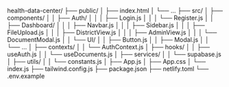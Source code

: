 health-data-center/
├── public/
│   ├── index.html
│   └── ...
├── src/
│   ├── components/
│   │   ├── Auth/
│   │   │   ├── Login.js
│   │   │   └── Register.js
│   │   ├── Dashboard/
│   │   │   ├── Navbar.js
│   │   │   ├── Sidebar.js
│   │   │   ├── FileUpload.js
│   │   │   ├── DistrictView.js
│   │   │   ├── AdminView.js
│   │   │   └── DocumentModal.js
│   │   └── UI/
│   │       ├── Button.js
│   │       ├── Modal.js
│   │       └── ...
│   ├── contexts/
│   │   └── AuthContext.js
│   ├── hooks/
│   │   ├── useAuth.js
│   │   └── useDocuments.js
│   ├── services/
│   │   └── supabase.js
│   ├── utils/
│   │   └── constants.js
│   ├── App.js
│   ├── App.css
│   └── index.js
├── tailwind.config.js
├── package.json
├── netlify.toml
└── .env.example
